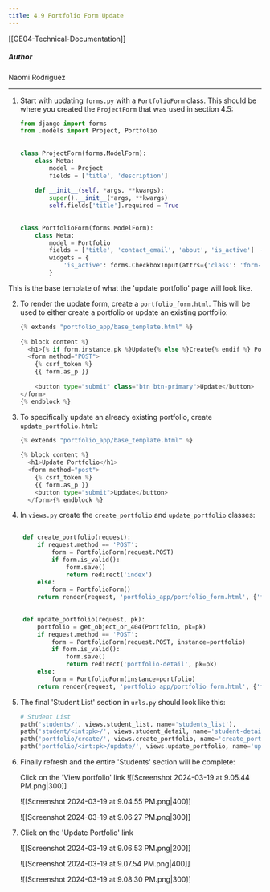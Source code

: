 ```yaml
---
title: 4.9 Portfolio Form Update
---
```

[[GE04-Technical-Documentation]]
##### Author
Naomi Rodriguez

***
1. Start with updating `forms.py` with a `PortfolioForm` class. This should be where you created the `ProjectForm` that was used in section 4.5:
	``` python
	from django import forms  
	from .models import Project, Portfolio  
	  
	  
	class ProjectForm(forms.ModelForm):  
	    class Meta:  
	        model = Project  
	        fields = ['title', 'description']  
	  
	    def __init__(self, *args, **kwargs):  
	        super().__init__(*args, **kwargs)  
	        self.fields['title'].required = True  
	  
	  
	class PortfolioForm(forms.ModelForm):  
	    class Meta:  
	        model = Portfolio  
	        fields = ['title', 'contact_email', 'about', 'is_active']  # Add 'is_active' field  
	        widgets = {  
	            'is_active': forms.CheckboxInput(attrs={'class': 'form-check-input'})  
	        }
	```
This is the base template of what the 'update portfolio' page will look like.

2. To render the update form, create a `portfolio_form.html`. This will be used to either create a portfolio or update an existing portfolio:

	``` python
	{% extends "portfolio_app/base_template.html" %}  
	  
	{% block content %}  
	  <h1>{% if form.instance.pk %}Update{% else %}Create{% endif %} Portfolio</h1>  
	  <form method="POST">  
	    {% csrf_token %}  
	    {{ form.as_p }}  
	  
	    <button type="submit" class="btn btn-primary">Update</button>  
	</form>  
	{% endblock %}
	```

3. To specifically update an already existing portfolio, create `update_portfolio.html`:
	``` python
	{% extends "portfolio_app/base_template.html" %}  
	  
	{% block content %}  
	  <h1>Update Portfolio</h1>  
	  <form method="post">  
	    {% csrf_token %}  
	    {{ form.as_p }}  
	    <button type="submit">Update</button>  
	  </form>{% endblock %}
	```

4. In `views.py` create the `create_portfolio` and `update_portfolio` classes:
``` python
	  
	def create_portfolio(request):  
	    if request.method == 'POST':  
	        form = PortfolioForm(request.POST)  
	        if form.is_valid():  
	            form.save()  
	            return redirect('index')  
	    else:  
	        form = PortfolioForm()  
	    return render(request, 'portfolio_app/portfolio_form.html', {'form': form})  
	  
	  
	def update_portfolio(request, pk):  
	    portfolio = get_object_or_404(Portfolio, pk=pk)  
	    if request.method == 'POST':  
	        form = PortfolioForm(request.POST, instance=portfolio)  
	        if form.is_valid():  
	            form.save()  
	            return redirect('portfolio-detail', pk=pk)  
	    else:  
	        form = PortfolioForm(instance=portfolio)  
	    return render(request, 'portfolio_app/portfolio_form.html', {'form': form})
```

5. The final 'Student List' section in `urls.py` should look like this:
	``` python  
	# Student List  
	path('students/', views.student_list, name='students_list'),  
	path('student/<int:pk>/', views.student_detail, name='student-detail'),  
	path('portfolio/create/', views.create_portfolio, name='create_portfolio'),  
	path('portfolio/<int:pk>/update/', views.update_portfolio, name='update_portfolio'),
	```

6. Finally refresh and the entire 'Students' section will be complete:

	Click on the 'View portfolio' link
	![[Screenshot 2024-03-19 at 9.05.44 PM.png|300]]

	![[Screenshot 2024-03-19 at 9.04.55 PM.png|400]]

	![[Screenshot 2024-03-19 at 9.06.27 PM.png|300]]

7. Click on the 'Update Portfolio' link

	![[Screenshot 2024-03-19 at 9.06.53 PM.png|200]]
	
	![[Screenshot 2024-03-19 at 9.07.54 PM.png|400]]
	
	![[Screenshot 2024-03-19 at 9.08.30 PM.png|300]]
	